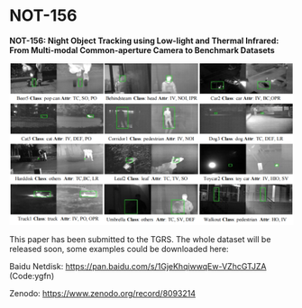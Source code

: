 # NOT-156
**NOT-156:  Night Object Tracking using Low-light and Thermal Infrared: From Multi-modal Common-aperture Camera to Benchmark Datasets**

![Examples of the NOT-156](https://github.com/ChenSun-WHU/LOL-T/blob/main/LOLT156_example.png) 

This paper has been submitted to the TGRS.
The whole dataset will be released soon, some examples could be downloaded here: 

Baidu Netdisk: https://pan.baidu.com/s/1GjeKhqiwwqEw-VZhcGTJZA (Code:ygfn)

Zenodo: https://www.zenodo.org/record/8093214



